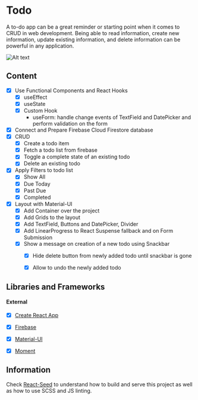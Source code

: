 # Todo
A to-do app can be a great reminder or starting point when it comes to CRUD in web development. Being able to read information, create new information, update existing information, and delete information can be powerful in any application.

![Alt text](preview.png?raw=true "Todo App")


## Content
- [X] Use Functional Components and React Hooks
    - [X] useEffect
    - [X] useState
    - [X] Custom Hook
        - useForm: handle change events of TextField and DatePicker and perform validation on the form
- [X] Connect and Prepare Firebase Cloud Firestore database
- [X] CRUD
    - [X] Create a todo item
    - [X] Fetch a todo list from firebase
    - [X] Toggle a complete state of an existing todo
    - [X] Delete an existing todo
- [X] Apply Filters to todo list
    - [X] Show All
    - [X] Due Today
    - [X] Past Due
    - [X] Completed
- [X] Layout with Material-UI
    - [X] Add Container over the project
    - [X] Add Grids to the layout
    - [X] Add TextField, Buttons and DatePicker, Divider
    - [X] Add LinearProgress to React Suspense fallback and on Form Submission
    - [X] Show a message on creation of a new todo using Snackbar
        - [X] Hide delete button from newly added todo until snackbar is gone
        - [X] Allow to undo the newly added todo


## Libraries and Frameworks

#### External 
- [X] [Create React App](https://github.com/facebook/create-react-app)
- [X] [Firebase](https://firebase.google.com/)
- [X] [Material-UI](https://material-ui.com/)
- [X] [Moment](https://ant.design)


## Information
Check [React-Seed](https://github.com/imransilvake/React-Seed) to understand how to build and serve this project as well as how to use SCSS and JS linting.
